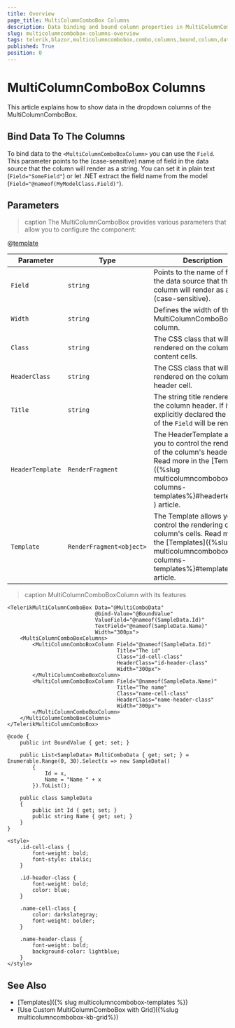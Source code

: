 ```yaml
---
title: Overview
page_title: MultiColumnComboBox Columns
description: Data binding and bound column properties in MultiColumnComboBox for Blazor.
slug: multicolumncombobox-columns-overview
tags: telerik,blazor,multicolumncombobox,combo,columns,bound,column,databind
published: True
position: 0
---
```


# MultiColumnComboBox Columns

This article explains how to show data in the dropdown columns of the MultiColumnComboBox.

## Bind Data To The Columns

To bind data to the `<MultiColumnComboBoxColumn>` you can use the `Field`. This parameter points to the (case-sensitive) name of field in the data source that the column will render as a string. You can set it in plain text (`Field="SomeField"`) or let .NET extract the field name from the model (`Field="@nameof(MyModelClass.Field)"`).

## Parameters

>caption The MultiColumnComboBox provides various parameters that allow you to configure the component:

@[template](/_contentTemplates/common/parameters-table-styles.md#table-layout)

| Parameter | Type | Description |
| --- | --- | --- |
| `Field` | `string` | Points to the name of field in the data source that the column will render as a string (case-sensitive). |
| `Width` | `string` | Defines the width of the MultiColumnComboBox column. |
| `Class` | `string` | The CSS class that will be rendered on the column's content cells. |
| `HeaderClass` | `string` | The CSS class that will be rendered on the column's header cell. |
| `Title` | `string` | The string title rendered in the column header. If it is not explicitly declared the value of the `Field` will be rendered. |
| `HeaderTemplate` | `RenderFragment` | The HeaderTemplate allows you to control the rendering of the column's header cell. Read more in the [Templates]({%slug multicolumncombobox-columns-templates%}#headertemplate ) article. |
| `Template` | `RenderFragment<object>` | The Template allows you to control the rendering of the column's cells. Read more in the [Templates]({%slug multicolumncombobox-columns-templates%}#template) article. |

>caption MultiColumnComboBoxColumn with its features

````CSHTML
<TelerikMultiColumnComboBox Data="@MultiComboData"
                            @bind-Value="@BoundValue"
                            ValueField="@nameof(SampleData.Id)"
                            TextField="@nameof(SampleData.Name)"
                            Width="300px">
    <MultiColumnComboBoxColumns>
        <MultiColumnComboBoxColumn Field="@nameof(SampleData.Id)"
                                   Title="The id"
                                   Class="id-cell-class"
                                   HeaderClass="id-header-class"
                                   Width="300px">
        </MultiColumnComboBoxColumn>
        <MultiColumnComboBoxColumn Field="@nameof(SampleData.Name)"
                                   Title="The name"
                                   Class="name-cell-class"
                                   HeaderClass="name-header-class"
                                   Width="300px">
        </MultiColumnComboBoxColumn>
    </MultiColumnComboBoxColumns>
</TelerikMultiColumnComboBox>

@code {
    public int BoundValue { get; set; }

    public List<SampleData> MultiComboData { get; set; } = Enumerable.Range(0, 30).Select(x => new SampleData()
        {
            Id = x,
            Name = "Name " + x
        }).ToList();

    public class SampleData
    {
        public int Id { get; set; }
        public string Name { get; set; }
    }
}

<style>
    .id-cell-class {
        font-weight: bold;
        font-style: italic;
    }

    .id-header-class {
        font-weight: bold;
        color: blue;
    }

    .name-cell-class {
        color: darkslategray;
        font-weight: bolder;
    }

    .name-header-class {
        font-weight: bold;
        background-color: lightblue;
    }
</style>
````


## See Also

* [Templates]({% slug multicolumncombobox-templates %})
* [Use Custom MultiColumnComboBox with Grid]({%slug multicolumncombobox-kb-grid%})
